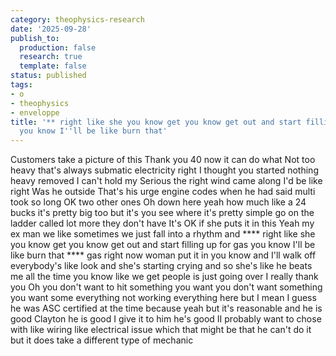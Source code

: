 ```yaml
---
category: theophysics-research
date: '2025-09-28'
publish_to:
  production: false
  research: true
  template: false
status: published
tags:
- o
- theophysics
- enveloppe
title: '** right like she you know get you know get out and start filling up for gas
  you know I''ll be like burn that'
---
```

   
Customers take a picture of this Thank you 40 now it can do what Not too heavy that's always submatic electricity right I thought you started nothing heavy removed I can't hold my Serious the right wind came along I'd be like right Was he outside That's his urge engine codes when he had said multi took so long OK two other ones Oh down here yeah how much like a 24 bucks it's pretty big too but it's you see where it's pretty simple go on the ladder called lot more they don't have It's OK if she puts it in this Yeah my ex man we like sometimes we just fall into a rhythm and **** right like she you know get you know get out and start filling up for gas you know I'll be like burn that **** gas right now woman put it in you know and I'll walk off everybody's like look and she's starting crying and so she's like he beats me all the time you know like we get people is just going over I really thank you Oh you don't want to hit something you want you don't want something you want some everything not working everything here but I mean I guess he was ASC certified at the time because yeah but it's reasonable and he is good Clayton he is good I give it to him he's good II probably want to chose with like wiring like electrical issue which that might be that he can't do it but it does take a different type of mechanic